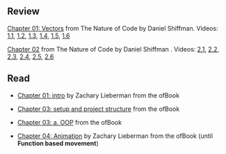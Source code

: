 
## Review 

[Chapter 01: Vectors](http://natureofcode.com/book/chapter-1-vectors/) from The Nature of Code by Daniel Shiffman. Videos: [1.1](https://vimeo.com/channels/natureofcode/58734251), [1.2](https://vimeo.com/channels/natureofcode/58943395), [1.3](https://vimeo.com/channels/natureofcode/58943394), [1.4](https://vimeo.com/channels/natureofcode/58943396), [1.5](https://vimeo.com/channels/natureofcode/58943393), [1.6](https://vimeo.com/channels/natureofcode/59028636) 

[Chapter 02](http://natureofcode.com/book/chapter-2-forces/) from The Nature of Code by Daniel Shiffman . Videos: [2.1](https://vimeo.com/channels/natureofcode/59028633), [2.2](https://vimeo.com/channels/natureofcode/59028634), [2.3](https://vimeo.com/channels/natureofcode/59028632), [2.4](https://vimeo.com/channels/natureofcode/59435251), [2.5](https://vimeo.com/channels/natureofcode/59435250), [2.6](https://vimeo.com/channels/natureofcode/59435252)

## Read
* [Chapter 01: intro](https://github.com/openframeworks/ofBook/blob/master/01_intro/chapter.md) by Zachary Lieberman from the ofBook

* [Chapter 03: setup and project structure](https://github.com/openframeworks/ofBook/blob/master/03_setup_and_project_structure/chapter.md) from the ofBook

* [Chapter 03: a. OOP](https://github.com/openframeworks/ofBook/blob/master/03a_OOPs!/chapter.md) from the ofBook

* [Chapter 04: Animation](https://github.com/openframeworks/ofBook/blob/master/04_animation/chapter.md) by Zachary Lieberman  from the ofBook (until **Function based movement**) 